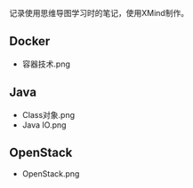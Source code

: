 记录使用思维导图学习时的笔记，使用XMind制作。

## Docker
- 容器技术.png

## Java
- Class对象.png
- Java IO.png

## OpenStack
- OpenStack.png
